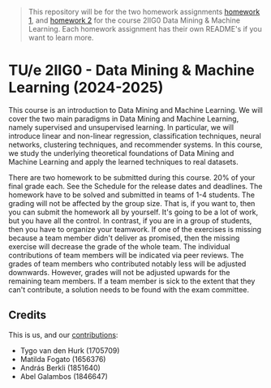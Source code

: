 > This repository will be for the two homework assignments [homework 1](./homework-1/README.md), and [homework 2](./homework-2/README.md) for the course 2IIG0 Data Mining & Machine Learning. Each homework assignment has their own README's if you want to learn more.

# TU/e 2IIG0 - Data Mining & Machine Learning (2024-2025)
This course is an introduction to Data Mining and Machine Learning. We will cover the two main paradigms in Data Mining and Machine Learning, namely supervised and unsupervised learning. In particular, we will introduce linear and non-linear regression, classification techniques, neural networks, clustering techniques, and recommender systems. In this course, we study the underlying theoretical foundations of Data Mining and Machine Learning and apply the learned techniques to real datasets.

There are two homework to be submitted during this course. 20% of your final grade each. See the Schedule for the release dates and deadlines. The homework have to be solved and submitted in teams of 1-4 students. The grading will not be affected by the group size. That is, if you want to, then you can submit the homework all by yourself. It's going to be a lot of work, but you have all the control. In contrast, if you are in a group of students, then you have to organize your teamwork. If one of the exercises is missing because a team member didn't deliver as promised, then the missing exercise will decrease the grade of the whole team. The individual contributions of team members will be indicated via peer reviews. The grades of team members who contributed notably less will be adjusted downwards. However, grades will not be adjusted upwards for the remaining team members. If a team member is sick to the extent that they can't contribute, a solution needs to be found with the exam committee.

## Credits
This is us, and our [contributions](https://github.com/school-Tygo-van-den-Hurk/TUe-2IIG0-Data-Mining-and-Machine-Learning-2024-2025/graphs/contributors):
- Tygo van den Hurk (1705709)
- Matilda Fogato (1656376)
- András Berkli (1851640)
- Abel Galambos (1846647)
